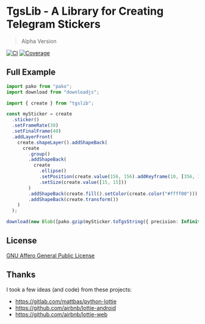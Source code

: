 # TgsLib - A Library for Creating Telegram Stickers

> Alpha Version

[![CI](https://github.com/avoonix/tgslib/actions/workflows/main.yml/badge.svg?branch=master)](https://github.com/avoonix/tgslib/actions/workflows/main.yml)
[![Coverage](https://github.io/avoonix/tgslib/coverage/badge.png)](https://github.io/avoonix/tgslib/coverage/index.html)

## Full Example

```ts
import pako from "pako";
import download from "downloadjs";

import { create } from "tgslib";

const mySticker = create
  .sticker()
  .setFrameRate(30)
  .setFinalFrame(40)
  .addLayerFront(
    create.shapeLayer().addShapeBack(
      create
        .group()
        .addShapeBack(
          create
            .ellipse()
            .setPosition(create.value(156, 156).addKeyframe(10, [356, 156]).addKeyframe(20, [356, 356], "easeInOutCubic").addKeyframe(30, [156, 356]).addKeyframe(40, [156, 156]))
            .setSize(create.value([15, 15]))
        )
        .addShapeBack(create.fill().setColor(create.color("#ffff00")))
        .addShapeBack(create.transform())
    )
  );

download(new Blob([pako.gzip(mySticker.toTgsString({ precision: Infinity }), { level: 9 })]), "sticker.tgs", "application/gzip");
```

## License

[GNU Affero General Public License](https://www.gnu.org/licenses/agpl-3.0.en.html)

## Thanks

I took a few ideas (and code) from these projects:

- https://gitlab.com/mattbas/python-lottie
- https://github.com/airbnb/lottie-android
- https://github.com/airbnb/lottie-web
